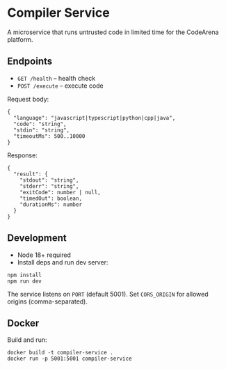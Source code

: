 # Compiler Service

A microservice that runs untrusted code in limited time for the CodeArena platform.

## Endpoints

- `GET /health` – health check
- `POST /execute` – execute code

Request body:

```
{
  "language": "javascript|typescript|python|cpp|java",
  "code": "string",
  "stdin": "string",
  "timeoutMs": 500..10000
}
```

Response:

```
{
  "result": {
    "stdout": "string",
    "stderr": "string",
    "exitCode": number | null,
    "timedOut": boolean,
    "durationMs": number
  }
}
```

## Development

- Node 18+ required
- Install deps and run dev server:

```
npm install
npm run dev
```

The service listens on `PORT` (default 5001). Set `CORS_ORIGIN` for allowed origins (comma-separated).

## Docker

Build and run:

```
docker build -t compiler-service .
docker run -p 5001:5001 compiler-service
```
